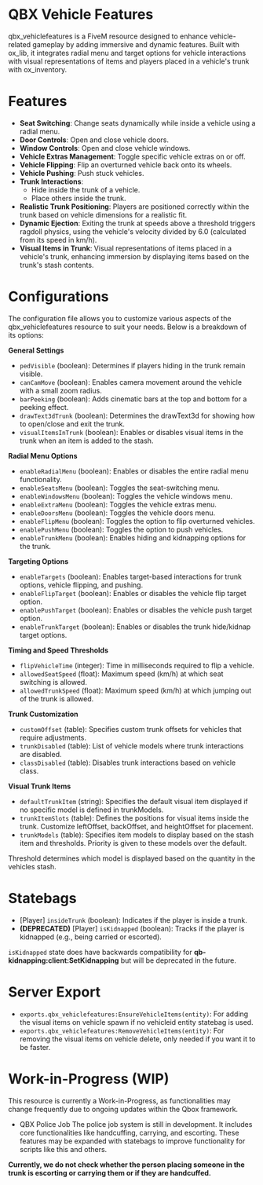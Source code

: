 # QBX Vehicle Features
qbx_vehiclefeatures is a FiveM resource designed to enhance vehicle-related gameplay by adding immersive and dynamic features. Built with ox_lib, it integrates radial menu and target options for vehicle interactions with visual representations of items and players placed in a vehicle's trunk with ox_inventory.

# Features
- **Seat Switching**: Change seats dynamically while inside a vehicle using a radial menu.
- **Door Controls**: Open and close vehicle doors.
- **Window Controls**: Open and close vehicle windows.
- **Vehicle Extras Management**: Toggle specific vehicle extras on or off.
- **Vehicle Flipping**: Flip an overturned vehicle back onto its wheels.
- **Vehicle Pushing**: Push stuck vehicles.
- **Trunk Interactions**:
  - Hide inside the trunk of a vehicle.
  - Place others inside the trunk.
- **Realistic Trunk Positioning**: Players are positioned correctly within the trunk based on vehicle dimensions for a realistic fit.
- **Dynamic Ejection**: Exiting the trunk at speeds above a threshold triggers ragdoll physics, using the vehicle's velocity divided by 6.0 (calculated from its speed in km/h).
- **Visual Items in Trunk**: Visual representations of items placed in a vehicle's trunk, enhancing immersion by displaying items based on the trunk's stash contents.

# Configurations
The configuration file allows you to customize various aspects of the qbx_vehiclefeatures resource to suit your needs. Below is a breakdown of its options:

**General Settings**
- `pedVisible` (boolean): Determines if players hiding in the trunk remain visible.
- `canCamMove` (boolean): Enables camera movement around the vehicle with a small zoom radius.
- `barPeeking` (boolean): Adds cinematic bars at the top and bottom for a peeking effect.
- `drawText3dTrunk` (boolean): Determines the drawText3d for showing how to open/close and exit the trunk.
- `visualItemsInTrunk` (boolean): Enables or disables visual items in the trunk when an item is added to the stash.

**Radial Menu Options**
- `enableRadialMenu` (boolean): Enables or disables the entire radial menu functionality.
- `enableSeatsMenu` (boolean): Toggles the seat-switching menu.
- `enableWindowsMenu` (boolean): Toggles the vehicle windows menu.
- `enableExtraMenu` (boolean): Toggles the vehicle extras menu.
- `enableDoorsMenu` (boolean): Toggles the vehicle doors menu.
- `enableFlipMenu` (boolean): Toggles the option to flip overturned vehicles.
- `enablePushMenu` (boolean): Toggles the option to push vehicles.
- `enableTrunkMenu` (boolean): Enables hiding and kidnapping options for the trunk.

**Targeting Options**
- `enableTargets` (boolean): Enables target-based interactions for trunk options, vehicle flipping, and pushing.
- `enableFlipTarget` (boolean): Enables or disables the vehicle flip target option.
- `enablePushTarget` (boolean): Enables or disables the vehicle push target option.
- `enableTrunkTarget` (boolean): Enables or disables the trunk hide/kidnap target options.

**Timing and Speed Thresholds**
- `flipVehicleTime` (integer): Time in milliseconds required to flip a vehicle.
- `allowedSeatSpeed` (float): Maximum speed (km/h) at which seat switching is allowed.
- `allowedTrunkSpeed` (float): Maximum speed (km/h) at which jumping out of the trunk is allowed.

**Trunk Customization**
- `customOffset` (table): Specifies custom trunk offsets for vehicles that require adjustments.
- `trunkDisabled` (table): List of vehicle models where trunk interactions are disabled.
- `classDisabled` (table): Disables trunk interactions based on vehicle class.

**Visual Trunk Items**
- `defaultTrunkItem` (string): Specifies the default visual item displayed if no specific model is defined in trunkModels.
- `trunkItemSlots` (table): Defines the positions for visual items inside the trunk. Customize leftOffset, backOffset, and heightOffset for placement.
- `trunkModels` (table): Specifies item models to display based on the stash item and thresholds. Priority is given to these models over the default.

Threshold determines which model is displayed based on the quantity in the vehicles stash.

# Statebags
- [Player] `insideTrunk` (boolean): Indicates if the player is inside a trunk.
- **(DEPRECATED)** [Player] `isKidnapped` (boolean): Tracks if the player is kidnapped (e.g., being carried or escorted).

`isKidnapped` state does have backwards compatibility for **qb-kidnapping:client:SetKidnapping** but will be deprecated in the future.

# Server Export
- `exports.qbx_vehiclefeatures:EnsureVehicleItems(entity)`: For adding the visual items on vehicle spawn if no vehicleid entity statebag is used.
- `exports.qbx_vehiclefeatures:RemoveVehicleItems(entity)`: For removing the visual items on vehicle delete, only needed if you want it to be faster.

# Work-in-Progress (WIP)
This resource is currently a Work-in-Progress, as functionalities may change frequently due to ongoing updates within the Qbox framework.

- QBX Police Job
The police job system is still in development. It includes core functionalities like handcuffing, carrying, and escorting. These features may be expanded with statebags to improve functionality for scripts like this and others.

**Currently, we do not check whether the person placing someone in the trunk is escorting or carrying them or if they are handcuffed.**